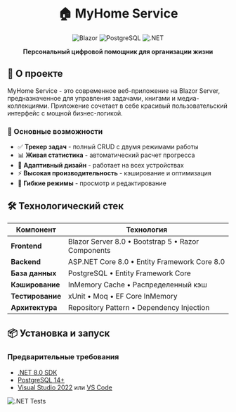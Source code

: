 <div align="center">
  
# 🏠 MyHome Service

![Blazor](https://img.shields.io/badge/Blazor-8.0-purple?style=for-the-badge&logo=blazor)
![PostgreSQL](https://img.shields.io/badge/PostgreSQL-16.0-blue?style=for-the-badge&logo=postgresql)
![.NET](https://img.shields.io/badge/.NET-8.0-blueviolet?style=for-the-badge&logo=dotnet)

**Персональный цифровой помощник для организации жизни**

</div>

## 🎯 О проекте

MyHome Service - это современное веб-приложение на Blazor Server, предназначенное для управления задачами, книгами и медиа-коллекциями. Приложение сочетает в себе красивый пользовательский интерфейс с мощной бизнес-логикой.

### 🚀 Основные возможности

- ✅ **Трекер задач** - полный CRUD с двумя режимами работы
- 📊 **Живая статистика** - автоматический расчет прогресса
- 🎨 **Адаптивный дизайн** - работает на всех устройствах
- ⚡ **Высокая производительность** - кэширование и оптимизация
- 🔧 **Гибкие режимы** - просмотр и редактирование

## 🛠 Технологический стек

| Компонент | Технология |
|-----------|------------|
| **Frontend** | Blazor Server 8.0 • Bootstrap 5 • Razor Components |
| **Backend** | ASP.NET Core 8.0 • Entity Framework Core 8.0 |
| **База данных** | PostgreSQL • Entity Framework Core |
| **Кэширование** | InMemory Cache • Распределенный кэш |
| **Тестирование** | xUnit • Moq • EF Core InMemory |
| **Архитектура** | Repository Pattern • Dependency Injection |

## 📦 Установка и запуск

### Предварительные требования

- [.NET 8.0 SDK](https://dotnet.microsoft.com/download/dotnet/8.0)
- [PostgreSQL 14+](https://www.postgresql.org/download/)
- [Visual Studio 2022](https://visualstudio.microsoft.com/) или [VS Code](https://code.visualstudio.com/)

![.NET Tests](https://github.com/VladimirFKulagin/MyHomeService/actions/workflows/dotnet_tests.yml/badge.svg)
